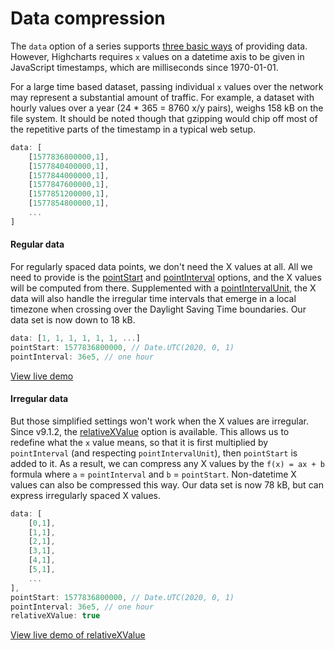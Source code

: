 Data compression
===

The `data` option of a series supports [three basic ways](https://www.highcharts.com/docs/chart-concepts/series#the-data-in-a-series) of providing data. However, Highcharts requires `x` values on a datetime axis to be given in JavaScript timestamps, which are milliseconds since 1970-01-01.

For a large time based dataset, passing individual `x` values over the network may represent a substantial amount of traffic. For example, a dataset with hourly values over a year (24 * 365 = 8760 x/y pairs), weighs 158 kB on the file system. It should be noted though that gzipping would chip off most of the repetitive parts of the timestamp in a typical web setup.

```js
data: [
    [1577836800000,1],
    [1577840400000,1],
    [1577844000000,1],
    [1577847600000,1],
    [1577851200000,1],
    [1577854800000,1],
    ...
]
```

#### Regular data
For regularly spaced data points, we don't need the X values at all. All we need to provide is the [pointStart](https://api.highcharts.com/highcharts/series.line.pointStart) and [pointInterval](https://api.highcharts.com/highcharts/series.line.pointInterval) options, and the X values will be computed from there. Supplemented with a [pointIntervalUnit](https://api.highcharts.com/highcharts/series.line.pointIntervalUnit), the X data will also handle the irregular time intervals that emerge in a local timezone when crossing over the Daylight Saving Time boundaries. Our data set is now down to 18 kB.

```js
data: [1, 1, 1, 1, 1, 1, ...]
pointStart: 1577836800000, // Date.UTC(2020, 0, 1)
pointInterval: 36e5, // one hour
```

[View live demo](https://jsfiddle.net/gh/get/library/pure/highcharts/highcharts/tree/main/samples/highcharts/plotoptions/series-pointstart-datetime/)

#### Irregular data
But those simplified settings won't work when the X values are irregular. Since v9.1.2, the [relativeXValue](https://api.highcharts.com/highcharts/series.line.relativeXValue) option is available. This allows us to redefine what the `x` value means, so that it is first multiplied by `pointInterval` (and respecting `pointIntervalUnit`), then `pointStart` is added to it. As a result, we can compress any X values by the `f(x) = ax + b` formula where `a` = `pointInterval` and `b` = `pointStart`. Non-datetime X values can also be compressed this way. Our data set is now 78 kB, but can express irregularly spaced X values.

```js
data: [
    [0,1],
    [1,1],
    [2,1],
    [3,1],
    [4,1],
    [5,1],
    ...
],
pointStart: 1577836800000, // Date.UTC(2020, 0, 1)
pointInterval: 36e5, // one hour
relativeXValue: true
```

[View live demo of relativeXValue](https://jsfiddle.net/gh/get/library/pure/highcharts/highcharts/tree/main/samples/highcharts/plotoptions/series-relativexvalue/)

